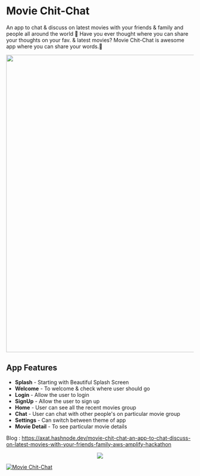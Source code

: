 # Movie Chit-Chat 

An app to chat & discuss on latest movies with your friends & family and people all around the world 💬
Have you ever thought where you can share your thoughts on your fav. & latest movies? Movie Chit-Chat is awesome app where you can share your words.💬

<p align="center"> <img src="https://user-images.githubusercontent.com/50077510/193337966-28250aef-42b2-40f8-b143-5d1a57feb5de.png" width="800"> </p>

## App Features

- **Splash** - Starting with Beautiful Splash Screen
- **Welcome** - To welcome & check where user should go
- **Login** - Allow the user to login
- **SignUp** - Allow the user to sign up
- **Home** - User can see all the recent movies group
- **Chat** - User can chat with other people's on particular movie group
- **Settings** - Can switch between theme of app
- **Movie Detail** - To see particular movie details

Blog : https://axat.hashnode.dev/movie-chit-chat-an-app-to-chat-discuss-on-latest-movies-with-your-friends-family-aws-amplify-hackathon


<p align="center"> <img src="https://user-images.githubusercontent.com/50077510/193337986-be3c784c-0944-41d8-bb56-cb56c503dcda.png"> </p>

[![Movie Chit-Chat](https://yt-embed.herokuapp.com/embed?v=Ukb8Ajzqfe0)](https://www.youtube.com/watch?v=Ukb8Ajzqfe0 "Movie Chit-Chat")
